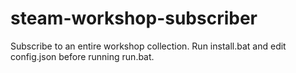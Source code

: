 # steam-workshop-subscriber
Subscribe to an entire workshop collection. Run install.bat and edit config.json before running run.bat.
